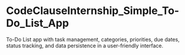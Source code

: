 # CodeClauseInternship_Simple_To-Do_List_App
To-Do List app with task management, categories, priorities, due dates, status tracking, and data persistence in a user-friendly interface.

